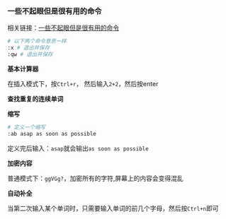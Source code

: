 ### 一些不起眼但是很有用的命令

相关链接：<a href="https://linux.cn/article-4669-1.html">一些不起眼但是很有用的命令</a>

```bash
# 以下两个命令意思一样
:x # 退出并保存
:qw # 退出并保存
```

**基本计算器**

在插入模式下，按`Ctrl+r`， 然后输入`2+2`，然后按enter

**查找重复的连续单词**


**缩写**

```bash
# 定义一个缩写
:ab asap as soon as possible
```

定义完后输入：`asap`就会输出`as soon as possible`

**加密内容**

普通模式下：`ggVGg?`，加密所有的字符,屏幕上的内容会变得混乱


**自动补全**

当第二次输入某个单词时，只需要输入单词的前几个字母，然后按`Ctrl+n`即可

